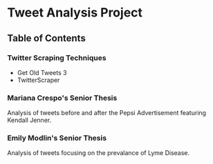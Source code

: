 # Tweet Analysis Project
## Table of Contents
### Twitter Scraping Techniques
 * Get Old Tweets 3
 * TwitterScraper
### Mariana Crespo's Senior Thesis
Analysis of tweets before and after the Pepsi Advertisement featuring Kendall Jenner.
### Emily Modlin's Senior Thesis
Analysis of tweets focusing on the prevalance of Lyme Disease.

